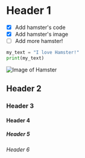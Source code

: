 # Header 1
- [x] Add hamster's code
- [x] Add hamster's image
- [ ] Add more hamster!
```python
my_text = "I love Hamster!"
print(my_text)
```
![Image of Hamster](https://play-lh.googleusercontent.com/hk6xiIAbZPCygPCGWcO9oFzFkheyUIMOSsvLnNeHoMVHzxdt1b-QRZAVmeBUGA9p8q0F)
## Header 2
### Header 3
#### Header 4
##### Header 5
###### Header 6
